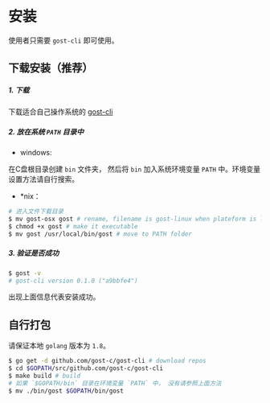 # 安装

使用者只需要 `gost-cli` 即可使用。

## 下载安装（推荐）

##### 1. 下载

下载适合自己操作系统的 [gost-cli](https://github.com/gost-c/gost-cli/releases)

##### 2. 放在系统 `PATH` 目录中

- windows:

在C盘根目录创建 `bin` 文件夹， 然后将 `bin` 加入系统环境变量 `PATH` 中。环境变量设置方法请自行搜索。

- *nix：

```bash
# 进入文件下载目录
$ mv gost-osx gost # rename, filename is gost-linux when plateform is linux
$ chmod +x gost # make it executable
$ mv gost /usr/local/bin/gost # move to PATH folder
```

##### 3. 验证是否成功

```bash
$ gost -v
# gost-cli version 0.1.0 ("a9bbfe4")
```
出现上面信息代表安装成功。

## 自行打包

请保证本地 `golang` 版本为 `1.8`。

```bash
$ go get -d github.com/gost-c/gost-cli # download repos
$ cd $GOPATH/src/github.com/gost-c/gost-cli
$ make build # build
# 如果 `$GOPATH/bin` 目录在环境变量 `PATH` 中， 没有请参照上面方法
$ mv ./bin/gost $GOPATH/bin/gost
```

